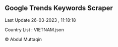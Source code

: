 

## Google Trends Keywords Scraper 
 
Last Update 26-03-2023 , 11:18:18

Country List :
VIETNAM.json



© Abdul Muttaqin 
